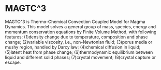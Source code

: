 # MAGTC^3
MAGTC^3 is Thermo-Chemical Convection Coupled Model for Magma Dynamics.
This model solves a general group of mass, species, energy and momentum conservation equations by Finite Volume Method, with following features:
(1)density change due to temperature, composition and phase change;
(2)variable viscosity, i.e., non-Newtonian fluid;
(3)porus media or mushy region, handled by Darcy law;
(4)chemical diffusion in liquid;
(5)latent heat from phase change;
(6)thermodynamic equilibrium between liquid and different solid phases;
(7)crystal movement;
(8)crystal capture or escape.
